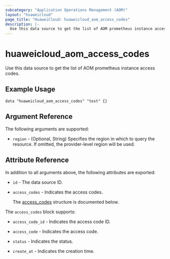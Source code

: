 ```yaml
---
subcategory: "Application Operations Management (AOM)"
layout: "huaweicloud"
page_title: "HuaweiCloud: huaweicloud_aom_access_codes"
description: |-
  Use this data source to get the list of AOM prometheus instance access codes.
---
```


# huaweicloud_aom_access_codes

Use this data source to get the list of AOM prometheus instance access codes.

## Example Usage

```hcl
data "huaweicloud_aom_access_codes" "test" {}
```

## Argument Reference

The following arguments are supported:

* `region` - (Optional, String) Specifies the region in which to query the resource.
  If omitted, the provider-level region will be used.

## Attribute Reference

In addition to all arguments above, the following attributes are exported:

* `id` - The data source ID.

* `access_codes` - Indicates the access codes.

  The [access_codes](#access_codes_struct) structure is documented below.

<a name="access_codes_struct"></a>
The `access_codes` block supports:

* `access_code_id` - Indicates the access code ID.

* `access_code` - Indicates the access code.

* `status` - Indicates the status.

* `create_at` - Indicates the creation time.
